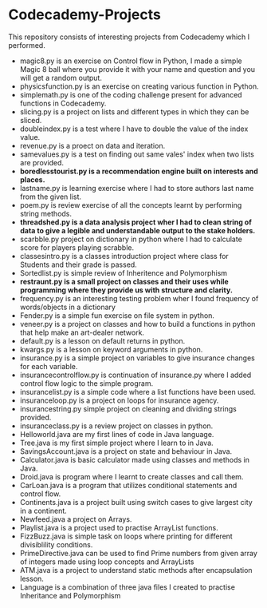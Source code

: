 # Codecademy-Projects
This repository consists of interesting projects from Codecademy which I performed.
* magic8.py is an exercise on Control flow in Python, I made a simple Magic 8 ball where you provide it with your name and question and you will get a random output.
* physicsfunction.py is an exercise on creating various function in Python.
* simplemath.py is one of the coding challenge present for advanced functions in Codecademy.
* slicing.py is a project on lists and different types in which they can be sliced.
* doubleindex.py is a test where I have to double the value of the index value.
* revenue.py is a proect on data and iteration.
* samevalues.py is a test on finding out same vales' index when two lists are provided.
* **boredlesstourist.py is a recommendation engine built on interests and places.**
* lastname.py is learning exercise where I had to store authors last name from the given list.
* poem.py is review exercise of all the concepts learnt by performing string methods.
* **threadshed.py is a data analysis project wher I had to clean string of data to give a legible and understandable output to the stake holders.**
* scarbble.py project on dictionary in python where I had to calculate score for players playing scrabble.
* classesintro.py is a classes introduction project where class for Students and their grade is passed.
* Sortedlist.py is simple review of Inheritence and Polymorphism
* **restraunt.py is a small project on classes and their uses while programming where they provide us with structure and clarity.**
* frequency.py is an interesting testing problem wher I found frequency of words/objects in a dictionary
* Fender.py is a simple fun exercise on file system in python.
* veneer.py is a project on classes and how to build a functions in python that help make an art-dealer network.
* default.py is a lesson on default returns in python.
* kwargs.py is a lesson on keyword arguments in python.
* insurance.py is a simple project on variables to give insurance changes for each variable.
* insurancecontrolflow.py is continuation of insurance.py where I added control flow logic to the simple program.
* insurancelist.py is a simple code where a list functions have been used.
* insuranceloop.py is a project on loops for insurance agency.
* insurancestring.py simple project on cleaning and dividing strings provided.
* insuranceclass.py is a review project on classes in python.
* Helloworld.java are my first lines of code in Java language.
* Tree.java is my first simple project where I learn to in Java.
* SavingsAccount.java is a project on state and behaviour in Java.
* Calculator.java is basic calculator made using classes and methods in Java.
* Droid.java is program where I learnt to create classes and call them.
* CarLoan.java is a program that utilizes conditional statements and control flow.
* Continents.java is a project built using switch cases to give largest city in a continent.
* Newfeed.java a project on Arrays.
* Playlist.java is a project used to practise ArrayList functions.
* FizzBuzz.java is simple task on loops where printing for different divisiblility conditions.
* PrimeDirective.java can be used to find Prime numbers from given array of integers made using loop concepts and ArrayLists
* ATM.java is a project to understand static methods after encapsulation lesson.
* Language is a combination of three java files I created to practise Inheritance and Polymorphism
